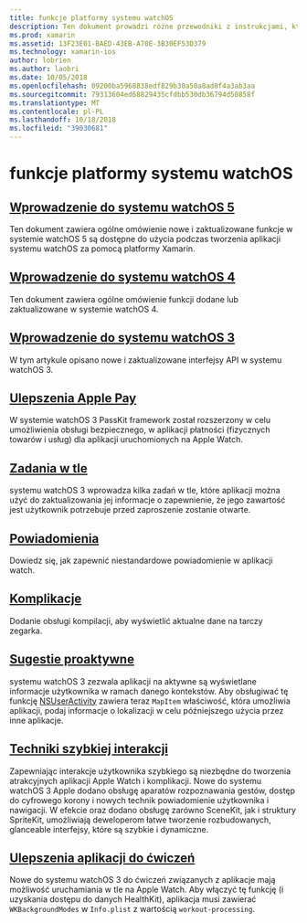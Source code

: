```yaml
---
title: funkcje platformy systemu watchOS
description: Ten dokument prowadzi różne przewodniki z instrukcjami, które opisują funkcjami platformy systemu watchOS, takimi jak Apple Pay, powiadomienia, kompilacji, sugestie proaktywne, aplikacji do ćwiczeń i inne.
ms.prod: xamarin
ms.assetid: 13F23E01-BAED-43EB-A70E-3B30EF53D379
ms.technology: xamarin-ios
author: lobrien
ms.author: laobri
ms.date: 10/05/2018
ms.openlocfilehash: 09200ba5968838edf829b30a50a8ad0f4a3ab3aa
ms.sourcegitcommit: 79313604ed68829435cfdbb530db36794d50858f
ms.translationtype: MT
ms.contentlocale: pl-PL
ms.lasthandoff: 10/18/2018
ms.locfileid: "39030681"
---
```

# <a name="watchos-platform-features"></a>funkcje platformy systemu watchOS

## <a name="introduction-to-watchos-5introduction-to-watchos5indexmd"></a>[Wprowadzenie do systemu watchOS 5](introduction-to-watchos5/index.md)

Ten dokument zawiera ogólne omówienie nowe i zaktualizowane funkcje w systemie watchOS 5 są dostępne do użycia podczas tworzenia aplikacji systemu watchOS za pomocą platformy Xamarin.

## <a name="introduction-to-watchos-4introduction-to-watchos4md"></a>[Wprowadzenie do systemu watchOS 4](introduction-to-watchos4.md)

Ten dokument zawiera ogólne omówienie funkcji dodane lub zaktualizowane w systemie watchOS 4.

## <a name="introduction-to-watchos-3introduction-to-watchos3indexmd"></a>[Wprowadzenie do systemu watchOS 3](introduction-to-watchos3/index.md)

W tym artykule opisano nowe i zaktualizowane interfejsy API w systemu watchOS 3.

## <a name="apple-pay-enhancementsioswatchosplatformapple-paymd"></a>[Ulepszenia Apple Pay](~/ios/watchos/platform/apple-pay.md)

W systemie watchOS 3 PassKit framework został rozszerzony w celu umożliwienia obsługi bezpiecznego, w aplikacji płatności (fizycznych towarów i usług) dla aplikacji uruchomionych na Apple Watch.

## <a name="background-tasksioswatchosplatformbackground-tasksmd"></a>[Zadania w tle](~/ios/watchos/platform/background-tasks.md)

systemu watchOS 3 wprowadza kilka zadań w tle, które aplikacji można użyć do zaktualizowania jej informacje o zapewnienie, że jego zawartość jest użytkownik potrzebuje przed zaproszenie zostanie otwarte.

## <a name="notificationsnotificationsmd"></a>[Powiadomienia](notifications.md)

Dowiedz się, jak zapewnić niestandardowe powiadomienie w aplikacji watch.

## <a name="complicationscomplicationsmd"></a>[Komplikacje](complications.md)

Dodanie obsługi kompilacji, aby wyświetlić aktualne dane na tarczy zegarka.

## <a name="proactive-suggestionsioswatchosplatformproactive-suggestionsmd"></a>[Sugestie proaktywne](~/ios/watchos/platform/proactive-suggestions.md)

systemu watchOS 3 zezwala aplikacji na aktywne są wyświetlane informacje użytkownika w ramach danego kontekstów. Aby obsługiwać tę funkcję [NSUserActivity](https://developer.apple.com/reference/foundation/nsuseractivity) zawiera teraz `MapItem` właściwość, która umożliwia aplikacji, podaj informacje o lokalizacji w celu późniejszego użycia przez inne aplikacje.

## <a name="quick-interaction-techniquesioswatchosplatformquick-interaction-techniquesmd"></a>[Techniki szybkiej interakcji](~/ios/watchos/platform/quick-interaction-techniques.md)

Zapewniając interakcje użytkownika szybkiego są niezbędne do tworzenia atrakcyjnych aplikacji Apple Watch i komplikacji. Nowe do systemu watchOS 3 Apple dodano obsługę aparatów rozpoznawania gestów, dostęp do cyfrowego korony i nowych technik powiadomienie użytkownika i nawigacji. W efekcie oraz dodano obsługę zarówno SceneKit, jak i struktury SpriteKit, umożliwiają deweloperom łatwe tworzenie rozbudowanych, glanceable interfejsy, które są szybkie i dynamiczne.

## <a name="workout-app-enhancementsioswatchosplatformworkout-appsmd"></a>[Ulepszenia aplikacji do ćwiczeń](~/ios/watchos/platform/workout-apps.md)

Nowe do systemu watchOS 3 do ćwiczeń związanych z aplikacje mają możliwość uruchamiania w tle na Apple Watch. Aby włączyć tę funkcję (i uzyskania dostępu do danych HealthKit), aplikacja musi zawierać `WKBackgroundModes` w `Info.plist` z wartością `workout-processing`.
